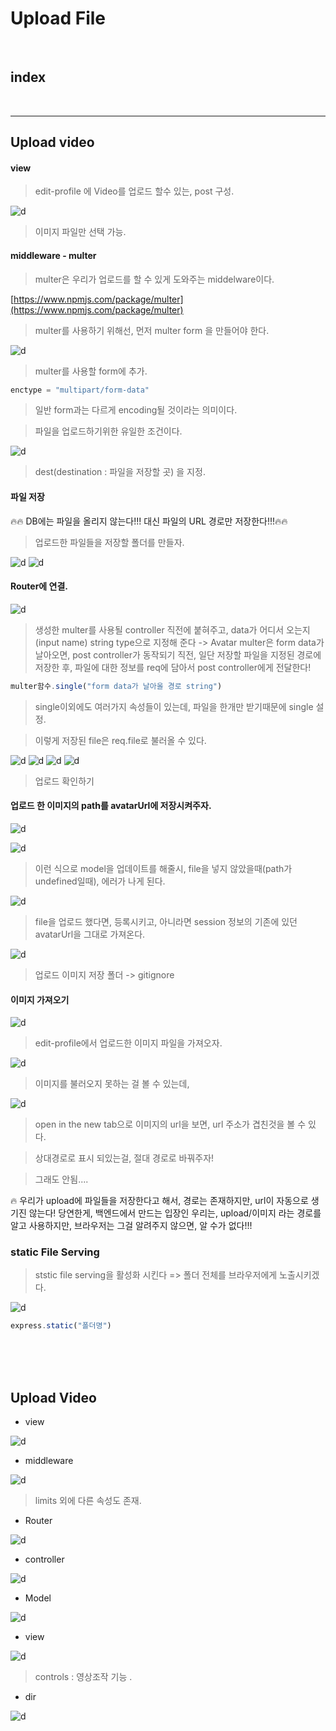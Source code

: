 # Upload File

<br>

## index






<br>



---






## Upload video

#### view

> edit-profile 에 Video를 업로드 할수 있는, post 구성.

![d](/Image/Express/v1.PNG)

> 이미지 파일만 선택 가능.


#### middleware - multer

> multer은 우리가 업로드를 할 수 있게 도와주는 middelware이다.

[https://www.npmjs.com/package/multer](https://www.npmjs.com/package/multer)


> multer를 사용하기 위해선, 먼저 multer form 을 만들어야 한다.

![d](/Image/Express/v2.PNG)

> multer를 사용할 form에 추가.
```js
enctype = "multipart/form-data"
```
> 일반 form과는 다르게 encoding될 것이라는 의미이다.

> 파일을 업로드하기위한 유일한 조건이다.

![d](/Image/Express/v5.PNG)

> dest(destination : 파일을 저장할 곳) 을 지정.



#### 파일 저장

🔥🔥 DB에는 파일을 올리지 않는다!!! 대신 파일의 URL 경로만 저장한다!!!🔥🔥

> 업로드한 파일들을 저장할 폴더를 만들자.

![d](/Image/Express/v3.PNG)
![d](/Image/Express/v4.PNG)

#### Router에 연결.

![d](/Image/Express/v6.PNG)

> 생성한 multer를 사용될 controller 직전에 붙혀주고, data가 어디서 오는지(input name) string type으로 지정해 준다 -> Avatar
> multer은 form data가 날아오면, post controller가 동작되기 직전, 일단 저장할 파일을 지정된 경로에 저장한 후, 파일에 대한 정보를 req에 담아서 post controller에게 전달한다!



```js
multer함수.single("form data가 날아올 경로 string")
```

> single이외에도 여러가지 속성들이 있는데, 파일을 한개만 받기때문에 single 설정.

> 이렇게 저장된 file은 req.file로 불러올 수 있다.

![d](/Image/Express/v7.PNG)
![d](/Image/Express/v8.PNG)
![d](/Image/Express/v9.PNG)
![d](/Image/Express/v10.PNG)

>  업로드 확인하기

#### 업로드 한 이미지의 path를 avatarUrl에 저장시켜주자.

![d](/Image/Express/v11.PNG)

![d](/Image/Express/v12.PNG)

> 이런 식으로 model을 업데이트를 해줄시, file을 넣지 않았을때(path가 undefined일때), 에러가 나게 된다.

![d](/Image/Express/v13.PNG)

> file을 업로드 했다면, 등록시키고, 아니라면 session 정보의 기존에 있던 avatarUrl을 그대로 가져온다.

![d](/Image/Express/v14.PNG)

> 업로드 이미지 저장 폴더 -> gitignore


#### 이미지 가져오기

![d](/Image/Express/v15.PNG)

> edit-profile에서 업로드한 이미지 파일을 가져오자.

![d](/Image/Express/v16.PNG)

> 이미지를 불러오지 못하는 걸 볼 수 있는데,

![d](/Image/Express/v17.PNG)

> open in the new tab으로 이미지의 url을 보면, url 주소가 겹친것을 볼 수 있다.

> 상대경로로 표시 되있는걸, 절대 경로로 바꿔주자!

> 그래도 안됨....

🔥 우리가 upload에 파일들을 저장한다고 해서, 경로는 존재하지만, url이 자동으로 생기진 않는다! 당연한게, 백엔드에서 만드는 입장인 우리는, upload/이미지 라는 경로를 알고 사용하지만, 브라우저는 그걸 알려주지 않으면, 알 수가 없다!!!

### static File Serving

> ststic file serving을 활성화 시킨다 => 폴더 전체를 브라우저에게 노출시키겠다.

![d](/Image/Express/v18.PNG)

```js
express.static("폴더명")
```



<br>
<br>
<br>



## Upload Video

* view

![d](/Image/Express/v19.PNG)

* middleware

![d](/Image/Express/v20.PNG)

> limits 외에 다른 속성도 존재.

* Router

![d](/Image/Express/v21.PNG)

* controller

![d](/Image/Express/v22.PNG)

* Model

![d](/Image/Express/v23.PNG)

* view

![d](/Image/Express/v24.PNG)

> controls : 영상조작 기능 .

* dir

![d](/Image/Express/v25.PNG)
